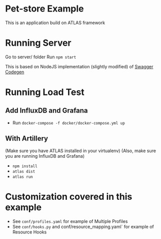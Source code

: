 Pet-store Example
=================

This is an application build on ATLAS framework


Running Server
==============

Go to server/ folder
Run `npm start`

This is based on NodeJS implementation (slightly modified) of [Swagger Codegen](https://github.com/swagger-api/swagger-codegen)


Running Load Test
=================


Add InfluxDB and Grafana
------------------------

- Run `docker-compose -f docker/docker-compose.yml up`


With Artillery
--------------

(Make sure you have ATLAS installed in your virtualenv)
(Also, make sure you are running InfluxDB and Grafana)

- `npm install`
- `atlas dist`
- `atlas run`


Customization covered in this example
=====================================

- See `conf/profiles.yaml` for example of Multiple Profiles
- See `conf/hooks.py` and conf/resource_mapping.yaml` for example of Resource Hooks
